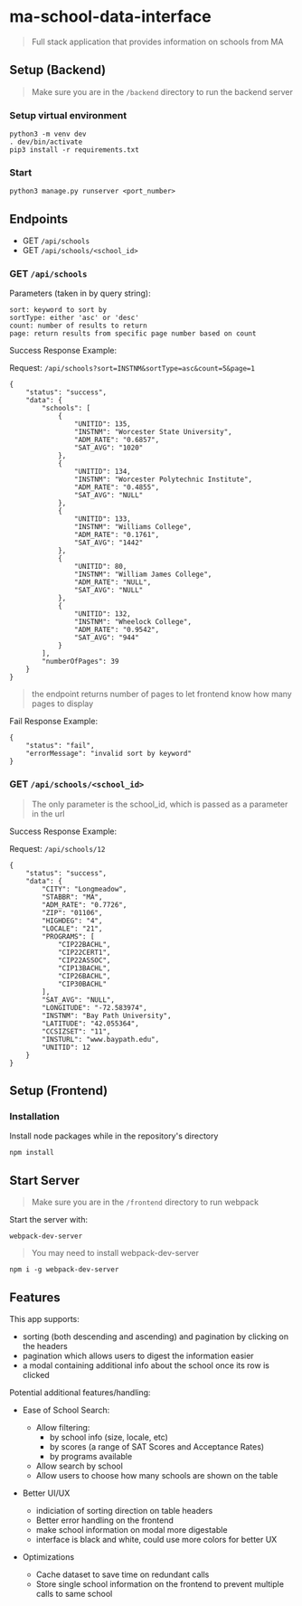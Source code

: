 # ma-school-data-interface
> Full stack application that provides information on schools from MA


## Setup (Backend)

> Make sure you are in the `/backend` directory to run the backend server

### Setup virtual environment

```
python3 -m venv dev
. dev/bin/activate
pip3 install -r requirements.txt
```

### Start

```
python3 manage.py runserver <port_number>
```

## Endpoints
- GET  `/api/schools`
- GET  `/api/schools/<school_id>`


### GET `/api/schools`

Parameters (taken in by query string):
```
sort: keyword to sort by
sortType: either 'asc' or 'desc'
count: number of results to return
page: return results from specific page number based on count
```

Success Response Example:

Request: `/api/schools?sort=INSTNM&sortType=asc&count=5&page=1`

```
{
    "status": "success",
    "data": {
        "schools": [
            {
                "UNITID": 135,
                "INSTNM": "Worcester State University",
                "ADM_RATE": "0.6857",
                "SAT_AVG": "1020"
            },
            {
                "UNITID": 134,
                "INSTNM": "Worcester Polytechnic Institute",
                "ADM_RATE": "0.4855",
                "SAT_AVG": "NULL"
            },
            {
                "UNITID": 133,
                "INSTNM": "Williams College",
                "ADM_RATE": "0.1761",
                "SAT_AVG": "1442"
            },
            {
                "UNITID": 80,
                "INSTNM": "William James College",
                "ADM_RATE": "NULL",
                "SAT_AVG": "NULL"
            },
            {
                "UNITID": 132,
                "INSTNM": "Wheelock College",
                "ADM_RATE": "0.9542",
                "SAT_AVG": "944"
            }
        ],
        "numberOfPages": 39
    }
}
```

> the endpoint returns number of pages to let frontend know how many pages to display


Fail Response Example:

```
{
    "status": "fail",
    "errorMessage": "invalid sort by keyword"
}
```

### GET `/api/schools/<school_id>`

> The only parameter is the school_id, which is passed as a parameter in the url

Success Response Example:

Request: `/api/schools/12`

```
{
    "status": "success",
    "data": {
        "CITY": "Longmeadow",
        "STABBR": "MA",
        "ADM_RATE": "0.7726",
        "ZIP": "01106",
        "HIGHDEG": "4",
        "LOCALE": "21",
        "PROGRAMS": [
            "CIP22BACHL",
            "CIP22CERT1",
            "CIP22ASSOC",
            "CIP13BACHL",
            "CIP26BACHL",
            "CIP30BACHL"
        ],
        "SAT_AVG": "NULL",
        "LONGITUDE": "-72.583974",
        "INSTNM": "Bay Path University",
        "LATITUDE": "42.055364",
        "CCSIZSET": "11",
        "INSTURL": "www.baypath.edu",
        "UNITID": 12
    }
}
```


## Setup (Frontend)

### Installation 

Install node packages while in the repository's directory

```
npm install  
```

## Start Server

> Make sure you are in the `/frontend` directory to run webpack

Start the server with: 
```
webpack-dev-server
```

> You may need to install webpack-dev-server 

```
npm i -g webpack-dev-server
```

## Features

This app supports:
 * sorting (both descending and ascending) and pagination by clicking on the headers
 * pagination which allows users to digest the information easier
 * a modal containing additional info about the school once its row is clicked

Potential additional features/handling:
 * Ease of School Search:
   * Allow filtering:
      * by school info (size, locale, etc)
      * by scores (a range of SAT Scores and Acceptance Rates)
      * by programs available
   * Allow search by school
   * Allow users to choose how many schools are shown on the table

 * Better UI/UX 
    * indiciation of sorting direction on table headers
    * Better error handling on the frontend
    * make school information on modal more digestable
    * interface is black and white, could use more colors for better UX

 * Optimizations
    * Cache dataset to save time on redundant calls
    * Store single school information on the frontend to prevent multiple calls to same school
